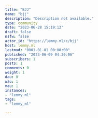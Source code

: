 ```yaml
---
title: "BJJ" 
name: "bjj"
description: "Description not available."
type: community
date: "2023-06-28 15:19:12"
draft: false
nsfw: false
actor_id: "https://lemmy.ml/c/bjj"
host: lemmy.ml
lastmod: "0001-01-01 00:00:00"
published: "2023-06-09 04:30:06"
subscribers: 1
posts: 1
comments: 0
weight: 1
dau: 0
wau: 1
mau: 1
instances:
- "lemmy_ml"
tags: 
- "lemmy_ml"

---
```

